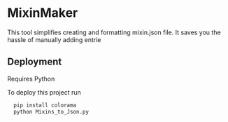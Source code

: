 
# MixinMaker
This tool simplifies creating and formatting mixin.json file. It saves you the hassle of manually adding entrie



## Deployment
Requires Python 


To deploy this project run

```bash
  pip install colorama
  python Mixins_to_Json.py
```

